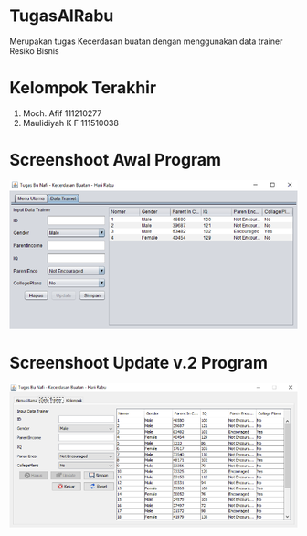 # TugasAIRabu
Merupakan tugas Kecerdasan buatan dengan menggunakan data trainer Resiko Bisnis
# Kelompok Terakhir
1. Moch. Afif 111210277
2. Maulidiyah K F 111510038
# Screenshoot Awal Program
![alt text](https://github.com/mafifannisa/TugasAIRabu/raw/master/sc/1.PNG)
# Screenshoot Update v.2 Program
![alt text](https://github.com/mafifannisa/TugasAIRabu/raw/master/sc/2.PNG)
